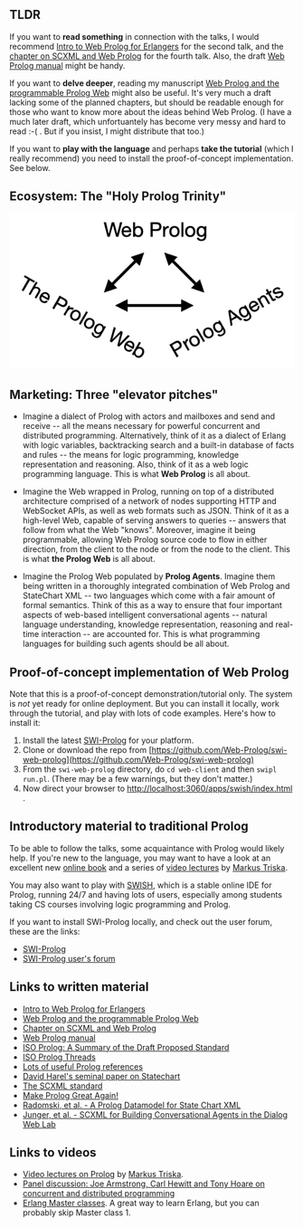 ## TLDR

If you want to **read something** in connection with the talks, I would recommend [Intro to Web Prolog for Erlangers](https://gup.ub.gu.se/file/207827) for the second talk, and the [chapter on SCXML and Web Prolog](https://github.com/Web-Prolog/swi-web-prolog/blob/master/book/web-prolog-and-scxml.pdf) for the fourth talk. Also, the draft [Web Prolog manual](documents/manual-draft.pdf) might be handy.

If you want to **delve deeper**, reading my manuscript [Web Prolog and the programmable Prolog Web](https://github.com/Web-Prolog/swi-web-prolog/raw/master/book/web-prolog.pdf) might also be useful. It's very much a draft lacking some of the planned chapters, but should be readable enough for those who want to know more about the ideas behind Web Prolog. (I have a much later draft, which unfortuantely has become very messy and hard to read :-( . But if you insist, I might distribute that too.)

If you want to **play with the language** and perhaps **take the tutorial** (which I really recommend) you need to install the proof-of-concept implementation. See below.


## Ecosystem: The "Holy Prolog Trinity"

![The Holy Prolog Trinity](documents/diagram.png "Optional Title")



## Marketing: Three "elevator pitches"

* Imagine a dialect of Prolog with actors and mailboxes and send and receive -- all the means necessary for powerful concurrent and distributed programming.  Alternatively, think of it as a dialect of Erlang with logic variables, backtracking search and a built-in database of facts and rules -- the means for logic programming, knowledge representation and reasoning. Also, think of it as a web logic programming language. This is what **Web Prolog** is all about.

* Imagine the Web wrapped in Prolog, running on top of a distributed architecture comprised of a network of nodes supporting HTTP and WebSocket APIs, as well as web formats such as JSON. Think of it as a high-level Web, capable of serving answers to queries -- answers that follow from what the Web "knows". Moreover, imagine it being programmable, allowing Web Prolog source code to flow in either direction, from the client to the node or from the node to the client. This is what **the Prolog Web** is all about.

* Imagine the Prolog Web populated by **Prolog Agents**. Imagine them being written in a thoroughly integrated combination of Web Prolog and StateChart XML -- two languages which come with a fair amount of formal semantics. Think of this as a way to ensure that four important aspects of web-based intelligent conversational agents -- natural language understanding, knowledge representation, reasoning and real-time interaction -- are accounted for. This is what programming languages for building such agents should be all about.


## Proof-of-concept implementation of Web Prolog

Note that this is a proof-of-concept demonstration/tutorial only. The system is _not_ yet ready for online deployment. But you can install it locally, work through the tutorial, and play with lots of code examples. Here's how to install it:

1. Install the latest [SWI-Prolog](https://www.swi-prolog.org/download/devel) for your platform. 
2. Clone or download the repo from [https://github.com/Web-Prolog/swi-web-prolog](https://github.com/Web-Prolog/swi-web-prolog)
3. From the `swi-web-prolog` directory, do `cd web-client` and then `swipl run.pl`. (There may be a few warnings, but they don't matter.)
4. Now direct your browser to [http://localhost:3060/apps/swish/index.html](http://localhost:3060/apps/swish/index.html) .



## Introductory material to traditional Prolog

To be able to follow the talks, some acquaintance with Prolog would likely help. If you're new to the language, you may want to have a look at an excellent new [online book](https://www.metalevel.at/prolog) and a series of [video lectures](https://www.metalevel.at/prolog/videos) by [Markus Triska](https://www.metalevel.at). 

You may also want to play with [SWISH](https://swish.swi-prolog.org), which is a stable online IDE for Prolog, running 24/7 and having lots of users, especially among students taking CS courses involving logic programming and Prolog. 

If you want to install SWI-Prolog locally, and check out the user forum, these are the links:

- [SWI-Prolog](https://www.swi-prolog.org)
- [SWI-Prolog user's forum](https://swi-prolog.discourse.group)



## Links to written material

- [Intro to Web Prolog for Erlangers](https://gup.ub.gu.se/file/207827)
- [Web Prolog and the programmable Prolog Web](https://github.com/Web-Prolog/swi-web-prolog/raw/master/book/web-prolog.pdf)
- [Chapter on SCXML and Web Prolog](https://github.com/Web-Prolog/swi-web-prolog/blob/master/book/web-prolog-and-scxml.pdf)
- [Web Prolog manual](documents/manual-draft.pdf)
- [ISO Prolog: A Summary of the Draft Proposed Standard](http://fsl.cs.illinois.edu/images/9/9c/PrologStandard.pdf)
- [ISO Prolog Threads](https://logtalk.org/plstd/threads.pdf)
- [Lots of useful Prolog references](https://swi-prolog.discourse.group/t/useful-prolog-references/1089)
- [David Harel's seminal paper on Statechart](http://www.wisdom.weizmann.ac.il/~harel/SCANNED.PAPERS/Statecharts.pdf)
- [The SCXML standard](https://www.w3.org/TR/scxml)
- [Make Prolog Great Again!](https://github.com/Web-Prolog/swi-web-prolog/blob/master/book/web-prolog-marketing.pdf)
- [Radomski, et al. - A Prolog Datamodel for State Chart XML](https://www.aclweb.org/anthology/W13-4019.pdf)
- [Junger, et al. - SCXML for Building Conversational Agents in the Dialog Web Lab](documents/sltc2010.pdf)


## Links to videos

- [Video lectures on Prolog](https://www.metalevel.at/prolog/videos) by [Markus Triska](https://www.metalevel.at).
- [Panel discussion: Joe Armstrong, Carl Hewitt and Tony Hoare on concurrent and distributed programming](https://www.youtube.com/watch?v=37wFVVVZlVU)
- [Erlang Master classes](https://www.cs.kent.ac.uk/ErlangMasterClasses). A great way to learn Erlang, but you can probably skip Master class 1. 

 

